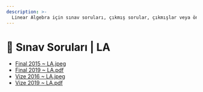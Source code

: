 ```yaml
---
description: >-
  Linear Algebra için sınav soruları, çıkmış sorular, çıkmışlar veya önceki senelerde çıkan sorular
---
```


# 📃 Sınav Soruları \| LA

<!--YPackage.YGitbookIntegration-tarafından-otomatik-oluşturulmuştur-->

- [Final 2015 ~ LA.jpeg](Final%202015%20~%20LA.jpeg)
- [Final 2019 ~ LA.pdf](Final%202019%20~%20LA.pdf)
- [Vize 2016 ~ LA.jpeg](Vize%202016%20~%20LA.jpeg)
- [Vize 2019 ~ LA.pdf](Vize%202019%20~%20LA.pdf)

<!--YPackage.YGitbookIntegration-tarafından-otomatik-oluşturulmuştur-->
